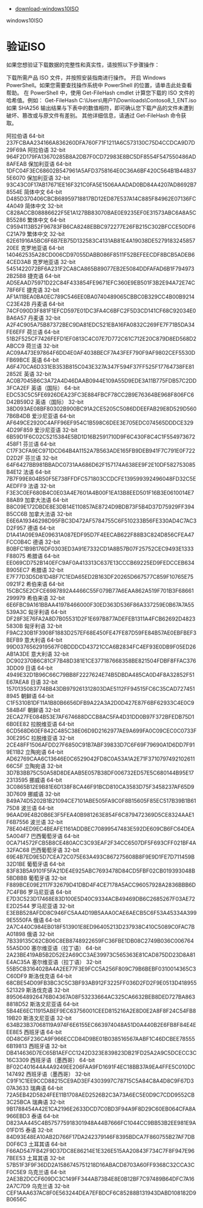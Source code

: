- [download-windows10ISO](https://www.microsoft.com/zh-cn/software-download/windows10ISO)

windows10ISO
# 验证ISO
如果您想验证下载数据的完整性和真实性，请按照以下步骤操作：

下载所需产品 ISO 文件，并按照安装指南进行操作。
开启 Windows PowerShell。如果您需要查找操作系统中 PowerShell 的位置，请单击此处查看帮助。
在 PowerShell 中，使用 Get-FileHash cmdlet 计算您下载的 ISO 文件的哈希值。例如：
Get-FileHash C:\Users\用户1\Downloads\Contoso8_1_ENT.iso
如果 SHA256 输出结果与下表中的数值相符，即可确认您下载产品的文件未遭到破坏、篡改或与原文件有差别。
其他详细信息，请通过 Get-FileHash 命令获取。

阿拉伯语 64-bit	237FCBAA234166A836260DFA760F71F1211A6C573130C75D4CCDCA9D7D29F69A
阿拉伯语 32-bit	964F2D179FA13670285B8A2DB7F0CD72983E8BC5DF8554F547550486AD8AFEAB
保加利亚语 64-bit	1DFC04F3EC68602B547961A5AFD3758164E0C36A6BF420C564B1B44B375E6070
保加利亚语 32-bit	93C43C0F17AB17671EE16F321C0FA5E1506AAADAD0BD84A4207AD8692B78554E
简体中文 64-bit	D485D370406CBCB68959718817BD12ED87E537A14C885F84962E07136FC4A049
简体中文 32-bit	C828ACCB08886622F5E1A127BB83070BAE0E9235EF0E31573ABC6A8A5CB55286
繁体中文 64-bit	C9594113B52F96783FB6CA8248EBBC972277E26FB215C302BFCCE50DF6C21A79
繁体中文 32-bit	62E61916A5BC6F6B7EB75D132583C4131AB81E4A19038DE527918324585720EE
克罗地亚语 64-bit	140462535A28CD006CD97055DABB086F8511F52BEFEECDF8BCB5ADEB64CED3AB
克罗地亚语 32-bit	5451422072BF6A231F2CA8CA865B89077EB2E5084DDFAFAD6B1F7949732B25B8
捷克语 64-bit	AD5EAAD75971D22C84F433854FE9671EFC360E9EB501F3B2E94A72E74C78F6FE
捷克语 32-bit	AF1A11BEA0BA0EC789C546EE0BA0740489065CBBC0B329CC4B00B9214C23E42B
丹麦语 64-bit	74CF090D3F881F1EFCD597E01DC3FA4C6BFC2F5D3CD141CF68C92034E0BA6A57
丹麦语 32-bit	A2F4C905A75B87372BEC9DA81EDC521EBA16FA0832C269FE7F71B5DA34FE6EFF
荷兰语 64-bit	51B2F525CF7426FEFD1EF0813C4C07E7D772C61C712E20C879D8ED568D2ABCC9
荷兰语 32-bit	AC09A473E97864F6DD4E0AF4038BECF7A43FEF790F9AF9802CEF5530DFB69BCE
英语 64-bit	A6F470CA6D331EB353B815C043E327A347F594F37FF525F17764738FE812852E
英语 32-bit	AC0B7045B6C3A72A4D46DAAB0944E109A55D9EDE3A11B775FDB57C2DD3FCA2EF
英语（国际） 64-bit	EDC53C5C5FE6926DEA23FC3E884FBCF78CC2B9E76364BE968F806FC6D42B59D2
英语（国际） 32-bit	38D093AE08BF80302B900BC91A2CE5205C5086DDEEFAB29E8D529D5607B6B4DB
爱沙尼亚语 64-bit	AF649CE2920C4AFF96EF954C1B598C6DEE3E705EDC074565DDDCE3294D29F859
爱沙尼亚语 32-bit	6B59D1F6C02C5215384E5BD1D16B2591710D9F6C430F8C4C1F554973672458F1
芬兰语 64-bit	C17F3CFA9EC971DCD64B4A1152A7B563ADE165FB9DEB941F7C791E0F722D2D2F
芬兰语 32-bit	64F6427BB981BBADC0731AA686D62F157174A638EE9F2E10DF582753085B4E12
法语 64-bit	7B7F99E804B50F5E738FFDFC571803CCDCFE139599392496048FD32C5EAEDFF9
法语 32-bit	F3E3C0EF680B4C0E03A4E7601A4B00F1EA13B8EED501F16B3E0610014E788AB9
加拿大法语 64-bit	B8C09E172DBDE8E3DB14E110857AE8724D9BDB73F5B4D37D75929FF394B5CC6B
加拿大法语 32-bit	E6E6A19346298D95FBC3D472AF5784755C6F510233B56FE330AD4C7AC3D2F957
德语 64-bit	D1A41A09E9AE09631A087EDF95D7F4EECAB622F88B3C824D856CFEA47FCC0B4C
德语 32-bit	B0BFC1B9B176DF0303ED3A91E7332CD1A8B57B07F25752CEC9493E1333F88075
希腊语 64-bit	EE069CD752B140EFC9AF0A413313C637E13CCCB69225ED9FEDCCEB634B905EC7
希腊语 32-bit	E7F77D3D5D81D4BF7C1EDA65ED2B163DF20265D667577C859F10765E750921F2
希伯来语 64-bit	15CBC5E2CFCE6987892A4466C55F079B77A6EAA862A519F701B3F68661299979
希伯来语 32-bit	6E6FBC9A161BBAA41978466000F30ED363D536F86A337259E0B67A7A55539A3C
匈牙利语 64-bit	DF28F3E76FA2A8D7B05531D2F1E697B877ADEFEB1311A4FCB62692D48235830B
匈牙利语 32-bit	F9AC230B1F3908F1883D257EF68E450FE47FE87D59FE84B57AE0EBFBEF3BEFB9
意大利语 64-bit	99D0376562919567F0BDDDCD43721CCA6B2834FC4EF93E0DB9F05ED26AB1A3DE
意大利语 32-bit	DC902370B6C81CF7B48D381E1CE377187668358BE821504FDBF8FFAC3763DD09
日语 64-bit	4949E32D1B96C66C79BB8F2227624E74B5DBDA485CA0D4F8A32852F51E67AEA8
日语 32-bit	1570135083774BB43DB979261312803DAE5112FF94515FC6C35CAD7274518945
朝鲜语 64-bit	C1F5310B1DF11A1B80B6656DFB9A22A3A2D0D427E87F6BF62933C4E0C9584B4F
朝鲜语 32-bit	2ECA27FE084B53E7AF674688DCCB8AC5FA4D31DD0B97F372BFEDB75D16B0EE82
拉脱维亚语 64-bit	6CD568D60EF842C485C38E06D9D2162977AE9A699FA0C09CEC0C0733F30E295C
拉脱维亚语 32-bit	2CE48FF1506AFDD27F6850C91B7ABF39833D7C6F69F79690A1D6DD7F919E11B2
立陶宛语 64-bit	AD62769CAA6C13646E0C6529042FD8C0A53A1A2E71F371079749210261166C5F
立陶宛语 32-bit	3D7B3BB75C50A58D8DEAAB5E057B38DF006732ED57E5C680144B95E172313595
挪威语 64-bit	3C0865B12E9B81E6D138F8CA46F91BCD810CA3583D75F3458237AF65D93D7609
挪威语 32-bit	B49A74D5202B1B21094CE7101ABE505FA9C0F8B15605F85EC517B39B1B6175D8
波兰语 64-bit	96AAD9E4B20B6E3F5FEA40B981263E854F6C879472369D5CE8324AAE1F6B7556
波兰语 32-bit	78E404ED9EC4BEAFE1161ADDBEC70899547483E592DE609CB6FC64DEA5A004F7
巴西葡萄牙语 64-bit	0CA714572FCB5B8CE480ACC3C93EAF2F34CC6507DF5F693CFF021BF4A32FAC68
巴西葡萄牙语 32-bit	69E4B7ED9E5D7CEA72C075E63A493C867275608B8F9E9D1FE7D711459B32D1BE
葡萄牙语 64-bit	83F83B5A9101F5FA21DE4E925ABC7693478D84CD5FBF02CB019393048B5BDBBB
葡萄牙语 32-bit	F889BCE09E2117F32679D41DBD4F4CE7178A5ACC96057928A2836BBB6D7C4FB6
罗马尼亚语 64-bit	E7D3C523D17468E83D100E5D40C9334ACB49469DB6C2685267F03AE72E2D2544
罗马尼亚语 32-bit	E3EBB528AFDD8C946FC5AA4D19B5AAA0CAE6AECB5C6F53A45334A3999E5550FA
俄语 64-bit	2A7C440C984EB018F513901E8ED96405213D237938C410C5089C0FAC7BA01898
俄语 32-bit	7B339135C62CB06C8EB8748922659FC36FBE1DB08C2749B036C00676455A5D00
塞尔维亚语（拉丁语） 64-bit	2A23BE419AB5B2D52E2A69CC3AE39973C565363E81CAD875DD23D8A81E4AC35A
塞尔维亚语（拉丁语） 32-bit	55B5CB316402BA4A2EE77F3E9FCC5A256F809C79B6BEBF0310014365C3C60DF9
斯洛伐克语 64-bit	68CBE54D09FB3BC3C5C3BF93AB912F3225FF036D2FD2F9E0513D418955521329
斯洛伐克语 32-bit	8950648926476B04367A08F53233664AC325CA6632BEB8DED727BA8638818D52
斯洛文尼亚语 64-bit	5B44E6EC11915ABEF9EC63756001CEED815216A2E8D0E2A8F8F24C54FB819B20
斯洛文尼亚语 32-bit	634B23B37068119A974F6E6155EC663974048A51D0A440B2E6FB8F84E4EEE8E5
西班牙语 64-bit	0D48C6F236CA9F966ECCD84D9BE01B038516567AABF1C46DCBEE785556B19813
西班牙语 32-bit	DB414636D7EC65B1AEFCC1242D323E839823DB21FD25A2A9C5DCECC3C16C3309
西班牙语（墨西哥） 64-bit	BF02C401644A4A9249EE206FAA9FD1691F4EC18BB37A9EA4FFE5C010DC147492
西班牙语（墨西哥） 32-bit	C91F1C1EE9CCD88215CE9AD3EF4303997C78715C5A84C8A4D8C9F67D307A3633
瑞典语 64-bit	72A5EB42D5824FEE11B1708AED2526B2C3A73A6EC5E0D9C7CDD9552CB3C25BCA
瑞典语 32-bit	9B1788454A42E1CA2196E2633DCD7C0BD3F94A9F8D29C60EB064CFA8A966EBD3
泰语 64-bit	D823AA445C4B575775918301948A44B7666FC1044CC9BB53B2EE981E9A01FD15
泰语 32-bit	84D93E48EA10AB2D766F17DA242379146F8395BDCA7F860755B27AF7DBD0F6C3
土耳其语 64-bit	F66AD547FB42F9D37DC8E86214E1E326E515AA20843F734C7F8F947E967BEE53
土耳其语 32-bit	57B51F3F9F36DD2A1586745751218D16ABACD8703A60FF9368C32CCA3CF0C5E9
乌克兰语 64-bit	2AE3B2DCCF609DC3C149FF344AB73B4E8E0B12BF7C97489B64DFC7A162A7C7D9
乌克兰语 32-bit	CEF1AAA637AC8F0E563244DEA7EFBDCF6C85288B131943DABD108182D9B0656C
